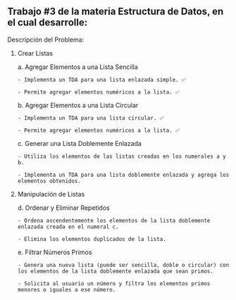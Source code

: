 ## Trabajo #3 de la materia Estructura de Datos, en el cual desarrolle:

Descripción del Problema:

1.  Crear Listas

    a. Agregar Elementos a una Lista Sencilla

        - Implementa un TDA para una lista enlazada simple. ✅

        - Permite agregar elementos numéricos a la lista. ✅

    b. Agregar Elementos a una Lista Circular

        - Implementa un TDA para una lista circular. ✅

        - Permite agregar elementos numéricos a la lista. ✅

    c. Generar una Lista Doblemente Enlazada

        - Utiliza los elementos de las listas creadas en los numerales a y b.

        - Implementa un TDA para una lista doblemente enlazada y agrega los elementos obtenidos.

2.  Manipulación de Listas

    d. Ordenar y Eliminar Repetidos

        - Ordena ascendentemente los elementos de la lista doblemente enlazada creada en el numeral c.

        - Elimina los elementos duplicados de la lista.

    e. Filtrar Números Primos

        - Genera una nueva lista (puede ser sencilla, doble o circular) con los elementos de la lista doblemente enlazada que sean primos.

        - Solicita al usuario un número y filtra los elementos primos menores o iguales a ese número.
